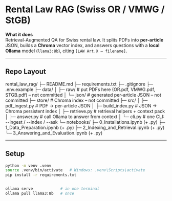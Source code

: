 # Rental Law RAG (Swiss OR / VMWG / StGB)

**What it does**  
Retrieval-Augmented QA for Swiss rental law. It splits PDFs into **per-article** JSON, builds a **Chroma** vector index, and answers questions with a **local Ollama** model (`llama3:8b`), citing `[LAW Art.X – filename]`.

---

## Repo Layout

rental_law_rag/
├─ README.md
├─ requirements.txt
├─ .gitignore
├─ .env.example
├─ data/
│ ├─ raw/ # put PDFs here (OR.pdf, VMWG.pdf, STGB.pdf) – not committed
│ └─ json/ # generated per-article JSON – not committed
├─ store/ # Chroma index – not committed
├─ src/
│ ├─ pdf_ingest.py # PDF → per-article JSON
│ ├─ build_index.py # JSON → Chroma persistent index
│ ├─ retrieve.py # retrieval helpers + context pack
│ ├─ answer.py # call Ollama to answer from context
│ └─ cli.py # one CLI: --ingest / --index / --ask
└─ notebooks/
├─ 0_Installations.ipynb (+ .py)
├─ 1_Data_Preparation.ipynb (+ .py)
├─ 2_Indexing_and_Retrieval.ipynb (+ .py)
└─ 3_Answering_and_Evaluation.ipynb (+ .py)



---

## Setup

```bash
python -m venv .venv
source .venv/bin/activate   # Windows: .venv\Scripts\activate
pip install -r requirements.txt


ollama serve            # in one terminal
ollama pull llama3:8b   # once

